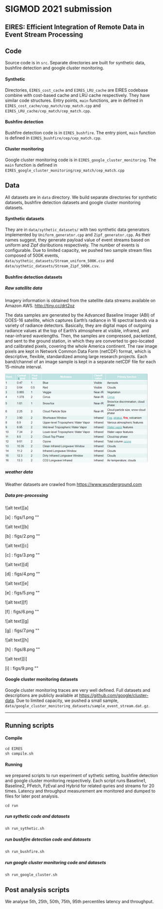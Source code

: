 # SIGMOD 2021 submission
EIRES: Efficient Integration of Remote Data in Event Stream Processing
---

## Code
Source code is in `src`. Separate directories are built for synthetic data, bushfire detection and google cluster monitoring.

#### Synthetic
Directories,  `EIRES_cost_cache` and `EIRES_LRU_cache` are EIRES codebase combine with cost-based cache and LRU cache respectively.
They have similar code structures. Entry points, `main` functions, are in defined in `EIRES_cost_cache/cep_match/cep_match.cpp` and `EIRES_LRU_cache/cep_match/cep_match.cpp`.

#### Bushfire detection
Bushfire detection code is in `EIRES_bushfire`. The entry piont, `main` function is defined in `EIRES_bushfire/cep/cep_match.cpp`.

#### Cluster monitoring
Google cluster monitoring code is in `EIRES_google_cluster_monitoring`. The `main` function is defined in `EIRES_google_cluster_monitoring/cep_match/cep_match.cpp`

##
## Data
All datasets are in `data` directory. We build separate directories for synthetic datasets, bushfire detection datasets and google cluster monitoring datasets.

#### Synthetic datasets
They are in `data/sythetic_datasets/` with two synthetic data generators implemented by `Uniform_generator.cpp` and `Zipf_generator.cpp`.  As their names suggest, they generate payload value of event streams based on uniform and Zipf disributions respectively. The number of events is configurable. Due to limited capacity, we pushed two sample stream files composed of 500K events, `data/sythetic_datasets/Stream_uniform_500K.csv` and `data/sythetic_datasets/Stream_Zipf_500K.csv`.

#### Bushfire detection datasets
##### Raw satellite data
Imagery information is obtained from the satellite data streams available on Amazon AWS. http://tiny.cc/drt2oz 

The data samples are generated by the Advanced Baseline Imager (ABI) of GOES-16 satellite, which captures Earth’s radiance in 16 spectral bands via a variety of radiance detectors. Basically, they are digital maps of outgoing radiance values at the top of Earth’s atmosphere at visible, infrared, and near-infrared wavelengths. Then, the samples are compressed, packetized, and sent to the ground station, in which they are converted to geo-located and calibrated pixels, covering the whole America continent. The raw image pixels are kept in Network Common Data Form (netCDF) format, which is descriptive, flexible, standardized among large research projects. Each band/channel of an image sample is kept in a separate netCDF file for each 15-minute interval.


![alt text][band]

[band]: figs/Bands.png "" 

##### weather data
Weather datasets are crawled from https://www.wunderground.com

##### Data pre-processing

![alt text][a]

[a] : figs/1.png ""

![alt text][b]

[b] : figs/2.png ""

![alt text][c]

[c] : figs/3.png ""

![alt text][d]

[d] : figs/4.png ""

![alt text][e]

[e] : figs/5.png ""

![alt text][f]

[f] : figs/6.png ""

![alt text][g]

[g] : figs/7.png ""

![alt text][h]

[h] : figs/8.png ""

![alt text][i]

[i] : figs/9.png ""

#### Google cluster monitoring datasets
Google cluster monitoring traces are very well defined.
Full datasets and descriptions are publicly available at https://github.com/google/cluster-data. Due to limited capacity, we pushed a small sample, `data/google_cluster_monitoring_datasets/sample_event_stream.dat.gz`.

---

## Running scripts
#### Compile
```
cd EIRES
sh compile.sh
```
#### Running
we prepared scripts to run experiment of sythetic setting, bushfire detection and google cluster monitoring respectively.
Each script runs Baseline1, Baseline2, PFetch, FzEval and Hybrid for related quries and streams for 20 times.
Latency and throughput measurement are monitored and dumped to files for later post analysis.

```
cd run
```
##### run sythetic code and datasets
```
sh run_sythetic.sh
```
##### run bushfire detection code and datasets
```
sh run_bushfire.sh
```
##### run google cluster monitoring code and datasets
```
sh run_google_cluster.sh
```

## Post analysis scripts
We analyse 5th, 25th, 50th, 75th, 95th percentiles latency and throughput.


